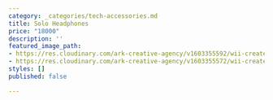 ```yaml
---
category: _categories/tech-accessories.md
title: Solo Headphones
price: "18000"
description: ''
featured_image_path:
- https://res.cloudinary.com/ark-creative-agency/v1603355592/wii-create/uploads/IDEA-5711-SW-NO-LOGO_iem0rr.png
- https://res.cloudinary.com/ark-creative-agency/v1603355572/wii-create/uploads/IDEA-5711-SW-NO-LOGO_default_tdo1jn.png
styles: []
published: false

---
```

